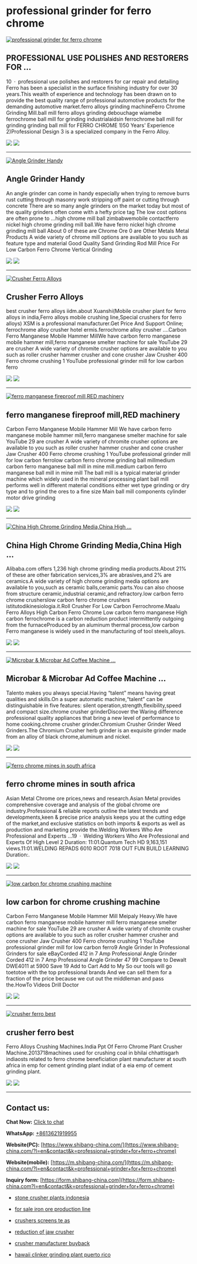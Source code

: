 # professional grinder for ferro chrome

<a href="https://swt.shibang-china.com/?l=en&img&k=professional+grinder+for+ferro+chrome" target="_blank">![professional grinder for ferro chrome](http://static.shibang-china.com/all-800x300/1145.jpg)</a>

## PROFESSIONAL USE POLISHES AND RESTORERS FOR …
10&ensp;&#0183;&ensp;professional use polishes and restorers for car repair and detailing Ferro has been a specialist in the surface finishing industry for over 30 years.This wealth of experience and technology has been drawn on to provide the best quality range of professional automotive products for the demanding automotive market.ferro alloys grinding machineFerro Chrome Grinding Mill.ball mill ferro alloys grinding debouchage wiamebe ferrochrome ball mill for grinding industrialaidsin ferrochrome ball mill for grinding grinding ball mill for FERRO CHROME 1)50 Years' Experience 2)Professional Design 3 is a specialized company in the Ferro Alloy.


<a href="https://whatsapp.shibangsoft.com/WhatsApp.php" target="_blank" title="WhatsApp">![](http://static.shibang-china.com/icon/whatsapp.png)</a> <a href="https://swt.shibang-china.com/?l=en&icon&k=professional+grinder+for+ferro+chrome" target="_blank">![](http://static.shibang-china.com/icon/chat-en.png)</a>

---

<a href="https://swt.shibang-china.com/?l=en&img&k=professional+grinder+for+ferro+chrome" target="_blank">![Angle Grinder Handy](http://static.shibang-china.com/all-800x300/919.jpg)</a>

## Angle Grinder Handy
An angle grinder can come in handy especially when trying to remove burrs rust cutting through masonry work stripping off paint or cutting through concrete There are so many angle grinders on the market today but most of the quality grinders often come with a hefty price tag The low cost options are often prone to …high chrome mill ball zimbabwemobile contactferro nickel high chrome grinding mill ball.We have ferro nickel high chrome grinding mill ball About 0 of these are Chrome Ore 0 are Other Metals Metal Products A wide variety of chrome mill options are available to you such as feature type and material Good Quality Sand Grinding Rod Mill Price For Low Carbon Ferro Chrome Vertical Grinding


<a href="https://whatsapp.shibangsoft.com/WhatsApp.php" target="_blank" title="WhatsApp">![](http://static.shibang-china.com/icon/whatsapp.png)</a> <a href="https://swt.shibang-china.com/?l=en&icon&k=professional+grinder+for+ferro+chrome" target="_blank">![](http://static.shibang-china.com/icon/chat-en.png)</a>

---

<a href="https://swt.shibang-china.com/?l=en&img&k=professional+grinder+for+ferro+chrome" target="_blank">![Crusher Ferro Alloys](http://static.shibang-china.com/all-800x300/1450.jpg)</a>

## Crusher Ferro Alloys
best crusher ferro alloys iidm.about Xuanshi(Mobile crusher plant for ferro alloys in india,Ferro alloys mobile crushing line,Special crushers for ferro alloys) XSM is a professional manufacturer.Get Price And Support Online; ferrochrome alloy crusher hotel ermis.ferrochrome alloy crusher .…Carbon Ferro Manganese Mobile Hammer MillWe have carbon ferro manganese mobile hammer mill,ferro manganese smelter machine for sale YouTube 29 are crusher A wide variety of chromite crusher options are available to you such as roller crusher hammer crusher and cone crusher Jaw Crusher 400 Ferro chrome crushing 1 YouTube professional grinder mill for low carbon ferro


<a href="https://whatsapp.shibangsoft.com/WhatsApp.php" target="_blank" title="WhatsApp">![](http://static.shibang-china.com/icon/whatsapp.png)</a> <a href="https://swt.shibang-china.com/?l=en&icon&k=professional+grinder+for+ferro+chrome" target="_blank">![](http://static.shibang-china.com/icon/chat-en.png)</a>

---

<a href="https://swt.shibang-china.com/?l=en&img&k=professional+grinder+for+ferro+chrome" target="_blank">![ferro manganese fireproof mill,RED machinery](http://static.shibang-china.com/all-800x300/924.jpg)</a>

## ferro manganese fireproof mill,RED machinery
Carbon Ferro Manganese Mobile Hammer Mill We have carbon ferro manganese mobile hammer mill,ferro manganese smelter machine for sale YouTube 29 are crusher A wide variety of chromite crusher options are available to you such as roller crusher hammer crusher and cone crusher Jaw Crusher 400 Ferro chrome crushing 1 YouTube professional grinder mill for low carbon ferrolow carbon ferro chrome grinding ball millmedium carbon ferro manganese ball mill in mine mill.medium carbon ferro manganese ball mill in mine mill The ball mill is a typical material grinder machine which widely used in the mineral processing plant ball mill performs well in different material conditions either wet type grinding or dry type and to grind the ores to a fine size Main ball mill components cylinder motor drive grinding


<a href="https://whatsapp.shibangsoft.com/WhatsApp.php" target="_blank" title="WhatsApp">![](http://static.shibang-china.com/icon/whatsapp.png)</a> <a href="https://swt.shibang-china.com/?l=en&icon&k=professional+grinder+for+ferro+chrome" target="_blank">![](http://static.shibang-china.com/icon/chat-en.png)</a>

---

<a href="https://swt.shibang-china.com/?l=en&img&k=professional+grinder+for+ferro+chrome" target="_blank">![China High Chrome Grinding Media,China High …](http://static.shibang-china.com/all-800x300/595.jpg)</a>

## China High Chrome Grinding Media,China High …
Alibaba.com offers 1,236 high chrome grinding media products.About 21% of these are other fabrication services,3% are abrasives,and 2% are ceramics.A wide variety of high chrome grinding media options are available to you,such as ceramic balls,ceramic parts.You can also choose from structure ceramic,industrial ceramic,and refractory.low carbon ferro chrome crusherslow carbon ferro chrome crushers istitutodikinesiologia.it.Roll Crusher For Low Carbon Ferrochrome.Maalu Ferro Alloys High Carbon Ferro Chrome Low carbon ferro manganese High carbon ferrochrome is a carbon reduction product intermittently outgoing from the furnaceProduced by an aluminum thermal process,low carbon Ferro manganese is widely used in the manufacturing of tool steels,alloys.


<a href="https://whatsapp.shibangsoft.com/WhatsApp.php" target="_blank" title="WhatsApp">![](http://static.shibang-china.com/icon/whatsapp.png)</a> <a href="https://swt.shibang-china.com/?l=en&icon&k=professional+grinder+for+ferro+chrome" target="_blank">![](http://static.shibang-china.com/icon/chat-en.png)</a>

---

<a href="https://swt.shibang-china.com/?l=en&img&k=professional+grinder+for+ferro+chrome" target="_blank">![Microbar &amp; Microbar Ad Coffee Machine …](http://static.shibang-china.com/all-800x300/532.jpg)</a>

## Microbar &amp; Microbar Ad Coffee Machine …
Talento makes you always special.Having “talent” means having great qualities and skills.On a super automatic machine,“talent” can be distinguishable in five features: silent operation,strength,flexibility,speed and compact size.chrome crusher grinderDiscover the Waring difference professional quality appliances that bring a new level of performance to home cooking.chrome crusher grinder.Chromium Crusher Grinder Weed Grinders.The Chromium Crusher herb grinder is an exquisite grinder made from an alloy of black chrome,aluminum and nickel.


<a href="https://whatsapp.shibangsoft.com/WhatsApp.php" target="_blank" title="WhatsApp">![](http://static.shibang-china.com/icon/whatsapp.png)</a> <a href="https://swt.shibang-china.com/?l=en&icon&k=professional+grinder+for+ferro+chrome" target="_blank">![](http://static.shibang-china.com/icon/chat-en.png)</a>

---

<a href="https://swt.shibang-china.com/?l=en&img&k=professional+grinder+for+ferro+chrome" target="_blank">![ferro chrome mines in south africa](http://static.shibang-china.com/all-800x300/1517.jpg)</a>

## ferro chrome mines in south africa
Asian Metal Chrome ore prices,news and research.Asian Metal provides comprehensive coverage and analysis of the global chrome ore industry.Professional &amp; reliable reports outline the latest trends and developments,keen &amp; precise price analysis keeps you at the cutting edge of the market,and exclusive statistics on both imports &amp; exports as well as production and marketing provide the.Welding Workers Who Are Professional and Experts …19&ensp;&#0183;&ensp;Welding Workers Who Are Professional and Experts Of High Level 2 Duration: 11:01.Quantum Tech HD 9,163,151 views.11:01.WELDING REPADS 6010 ROOT 7018 OUT FUN BUILD LEARNING Duration:.


<a href="https://whatsapp.shibangsoft.com/WhatsApp.php" target="_blank" title="WhatsApp">![](http://static.shibang-china.com/icon/whatsapp.png)</a> <a href="https://swt.shibang-china.com/?l=en&icon&k=professional+grinder+for+ferro+chrome" target="_blank">![](http://static.shibang-china.com/icon/chat-en.png)</a>

---

<a href="https://swt.shibang-china.com/?l=en&img&k=professional+grinder+for+ferro+chrome" target="_blank">![low carbon for chrome crushing machine](http://static.shibang-china.com/all-800x300/1315.jpg)</a>

## low carbon for chrome crushing machine
Carbon Ferro Manganese Mobile Hammer Mill Meipaly Heavy.We have carbon ferro manganese mobile hammer mill ferro manganese smelter machine for sale YouTube 29 are crusher A wide variety of chromite crusher options are available to you such as roller crusher hammer crusher and cone crusher Jaw Crusher 400 Ferro chrome crushing 1 YouTube professional grinder mill for low carbon ferro9 Angle Grinder In Professional Grinders for sale eBayCorded 412 in 7 Amp Professional Angle Grinder Corded 412 in 7 Amp Professional Angle Grinder 47 99 Compare to Dewalt DWE4011 at 5900 Save 19 Add to Cart Add to My So our tools will go toetotoe with the top professional brands And we can sell them for a fraction of the price because we cut out the middleman and pass the.HowTo Videos Drill Doctor


<a href="https://whatsapp.shibangsoft.com/WhatsApp.php" target="_blank" title="WhatsApp">![](http://static.shibang-china.com/icon/whatsapp.png)</a> <a href="https://swt.shibang-china.com/?l=en&icon&k=professional+grinder+for+ferro+chrome" target="_blank">![](http://static.shibang-china.com/icon/chat-en.png)</a>

---

<a href="https://swt.shibang-china.com/?l=en&img&k=professional+grinder+for+ferro+chrome" target="_blank">![crusher ferro best](http://static.shibang-china.com/all-800x300/1368.jpg)</a>

## crusher ferro best
Ferro Alloys Crushing Machines.India Ppt Of Ferro Chrome Plant Crusher Machine.2013718machines used for crushing coal in bhilai chhattisgarh indiaosts related to ferro chrome beneficiation plant manufacturer at south africa in emp for cement grinding plant indiat of a eia emp of cement grinding plant.

<a href="https://whatsapp.shibangsoft.com/WhatsApp.php" target="_blank" title="WhatsApp">![](http://static.shibang-china.com/icon/whatsapp.png)</a> <a href="https://swt.shibang-china.com/?l=en&icon&k=professional+grinder+for+ferro+chrome" target="_blank">![](http://static.shibang-china.com/icon/chat-en.png)</a>

---
## Contact us:

**Chat Now:** [Click to chat](https://swt.shibang-china.com?l=en&contact&k=professional+grinder+for+ferro+chrome)

**WhatsApp:**  [+8613621919955](https://whatsapp.shibangsoft.com/WhatsApp.php)

**Website(PC):** [https://www.shibang-china.com/](https://www.shibang-china.com/?l=en&contact&k=professional+grinder+for+ferro+chrome)

**Website(mobile):** [https://m.shibang-china.com/](https://m.shibang-china.com/?l=en&contact&k=professional+grinder+for+ferro+chrome)

**Inquiry form:** [https://form.shibang-china.com](https://form.shibang-china.com?l=en&contact&k=professional+grinder+for+ferro+chrome)

* [stone crusher plants indonesia](../160/stone%20crusher%20plants%20indonesia.md)

* [for sale iron ore production line](../158/for%20sale%20iron%20ore%20production%20line.md)

* [crushers screens te as](../157/crushers%20screens%20te%20as.md)

* [reduction of jaw crusher](../154/reduction%20of%20jaw%20crusher.md)

* [crusher manufacturer buyback](../151/crusher%20manufacturer%20buyback.md)

* [hawaii clinker grinding plant puerto rico](../158/hawaii%20clinker%20grinding%20plant%20puerto%20rico.md)